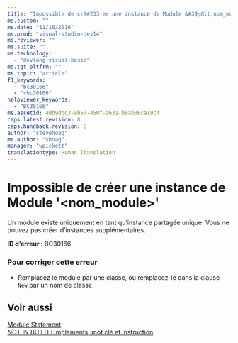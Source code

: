 ```yaml
---
title: "Impossible de cr&#233;er une instance de Module &#39;&lt;nom_module&gt;&#39; | Microsoft Docs"
ms.custom: ""
ms.date: "11/16/2016"
ms.prod: "visual-studio-dev14"
ms.reviewer: ""
ms.suite: ""
ms.technology: 
  - "devlang-visual-basic"
ms.tgt_pltfrm: ""
ms.topic: "article"
f1_keywords: 
  - "bc30166"
  - "vbc30166"
helpviewer_keywords: 
  - "BC30166"
ms.assetid: 40b9dbd3-9b57-450f-a631-b0ab06ca19c4
caps.latest.revision: 8
caps.handback.revision: 8
author: "stevehoag"
ms.author: "shoag"
manager: "wpickett"
translationtype: Human Translation
---
```

# Impossible de cr&#233;er une instance de Module &#39;&lt;nom_module&gt;&#39;
Un module existe uniquement en tant qu’instance partagée unique. Vous ne pouvez pas créer d’instances supplémentaires.  
  
 **ID d’erreur :** BC30166  
  
### Pour corriger cette erreur  
  
-   Remplacez le module par une classe, ou remplacez\-le dans la clause `New` par un nom de classe.  
  
## Voir aussi  
 [Module Statement](../../visual-basic/language-reference/statements/module-statement.md)   
 [NOT IN BUILD : Implements, mot clé et instruction](http://msdn.microsoft.com/fr-fr/b96560f7-6413-480f-a1e2-f80253bab5be)